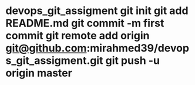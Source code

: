 # devops_git_assigment git init git add README.md git commit -m first commit git remote add origin git@github.com:mirahmed39/devops_git_assigment.git git push -u origin master
